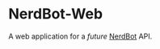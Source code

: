 # NerdBot-Web
A web application for a *future* [NerdBot](https://github.com/SkyBlock-Nerds/NerdBot) API.
